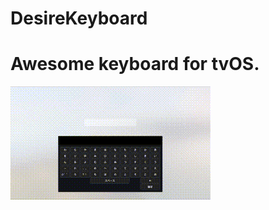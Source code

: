 # DesireKeyboard

# Awesome keyboard for tvOS.

![](https://raw.githubusercontent.com/noppefoxwolf/DesireKeyboard/master/sample.gif)

